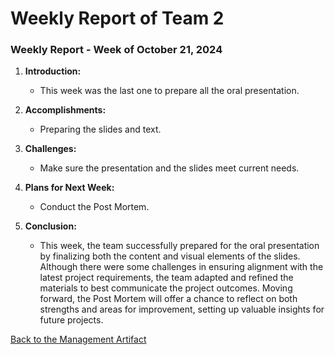 # Weekly Report of Team 2
### Weekly Report - Week of October 21, 2024

1. **Introduction:**  
   - This week was the last one to prepare all the oral presentation.

2. **Accomplishments:**  
   - Preparing the slides and text.

3. **Challenges:**  
   - Make sure the presentation and the slides meet current needs.

4. **Plans for Next Week:**  
   - Conduct the Post Mortem.

5. **Conclusion:**  
   - This week, the team successfully prepared for the oral presentation by finalizing both the content and visual elements of the slides. Although there were some challenges in ensuring alignment with the latest project requirements, the team adapted and refined the materials to best communicate the project outcomes. Moving forward, the Post Mortem will offer a chance to reflect on both strengths and areas for improvement, setting up valuable insights for future projects.

[Back to the Management Artifact](../management_artifacts.md#weekly-reports)
